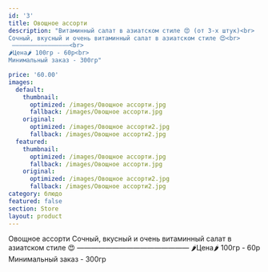 ```yaml
---
id: '3'
title: Овощное ассорти
description: "Витаминный салат в азиатском стиле 😍 (от 3-х штук)<br>
Сочный, вкусный и очень витаминный салат в азиатском стиле 😍<br>
 ————————————————<br>
🌶Цена🌶 100гр - 60р<br>
Минимальный заказ - 300гр"

price: '60.00'
images:
  default:
    thumbnail:
      optimized: /images/Овощное ассорти.jpg
      fallback: /images/Овощное ассорти.jpg
    original:
      optimized: /images/Овощное ассорти2.jpg
      fallback: /images/Овощное ассорти2.jpg
  featured:
    thumbnail:
      optimized: /images/Овощное ассорти.jpg
      fallback: /images/Овощное ассорти.jpg
    original:
      optimized: /images/Овощное ассорти2.jpg
      fallback: /images/Овощное ассорти2.jpg
category: блюдо
featured: false
section: Store
layout: product
---
```


Овощное ассорти Сочный, вкусный и очень витаминный салат в азиатском стиле 😍 ————————————————
🌶Цена🌶 100гр - 60р
Минимальный заказ - 300гр
